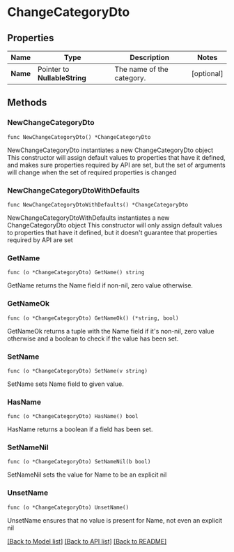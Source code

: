 # ChangeCategoryDto

## Properties

Name | Type | Description | Notes
------------ | ------------- | ------------- | -------------
**Name** | Pointer to **NullableString** | The name of the category. | [optional] 

## Methods

### NewChangeCategoryDto

`func NewChangeCategoryDto() *ChangeCategoryDto`

NewChangeCategoryDto instantiates a new ChangeCategoryDto object
This constructor will assign default values to properties that have it defined,
and makes sure properties required by API are set, but the set of arguments
will change when the set of required properties is changed

### NewChangeCategoryDtoWithDefaults

`func NewChangeCategoryDtoWithDefaults() *ChangeCategoryDto`

NewChangeCategoryDtoWithDefaults instantiates a new ChangeCategoryDto object
This constructor will only assign default values to properties that have it defined,
but it doesn't guarantee that properties required by API are set

### GetName

`func (o *ChangeCategoryDto) GetName() string`

GetName returns the Name field if non-nil, zero value otherwise.

### GetNameOk

`func (o *ChangeCategoryDto) GetNameOk() (*string, bool)`

GetNameOk returns a tuple with the Name field if it's non-nil, zero value otherwise
and a boolean to check if the value has been set.

### SetName

`func (o *ChangeCategoryDto) SetName(v string)`

SetName sets Name field to given value.

### HasName

`func (o *ChangeCategoryDto) HasName() bool`

HasName returns a boolean if a field has been set.

### SetNameNil

`func (o *ChangeCategoryDto) SetNameNil(b bool)`

 SetNameNil sets the value for Name to be an explicit nil

### UnsetName
`func (o *ChangeCategoryDto) UnsetName()`

UnsetName ensures that no value is present for Name, not even an explicit nil

[[Back to Model list]](../README.md#documentation-for-models) [[Back to API list]](../README.md#documentation-for-api-endpoints) [[Back to README]](../README.md)


